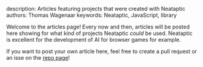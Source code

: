 description: Articles featuring projects that were created with Neataptic
authors: Thomas Wagenaar
keywords: Neataptic, JavaScript, library

Welcome to the articles page! Every now and then, articles will be posted here
showing for what kind of projects Neataptic _could_ be used. Neataptic is
excellent for the development of AI for browser games for example.

If you want to post your own article here, feel free to create a pull request
or an isse on the [repo page](https://github.com/wagenaartje/neataptic)!
